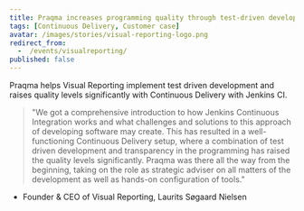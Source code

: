 ```yaml
---
title: Praqma increases programming quality through test-driven development at Visual Reporting
tags: [Continuous Delivery, Customer case]
avatar: /images/stories/visual-reporting-logo.png
redirect_from:
  -  /events/visualreporting/
published: false
---
```


Praqma helps Visual Reporting implement test driven development and raises quality levels significantly with Continuous Delivery with Jenkins CI.<!--break-->

> "We got a comprehensive introduction to how Jenkins Continuous Integration works and what challenges and solutions to this approach of developing software may create. This has resulted in a well-functioning Continuous Delivery setup, where a combination of test driven development and transparency in the programming has raised the quality levels significantly. Praqma was there all the way from the beginning, taking on the role as strategic adviser on all matters of the development as well as hands-on configuration of tools."

- Founder & CEO of Visual Reporting, Laurits Søgaard Nielsen
